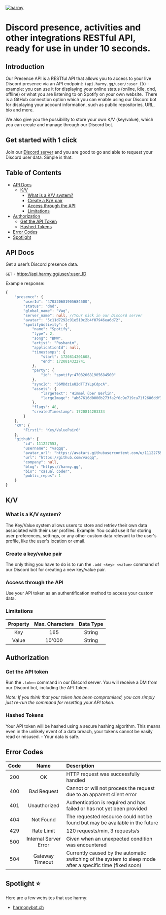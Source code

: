 [![harmy](https://harmy.gg/HarmySVGREADME.svg)](https://harmy.gg/)
# Discord presence, activities and other integrations RESTful API, ready for use in under 10 seconds.

## Introduction
Our Presence API is a RESTful API that allows you to access to your live Discord presence via an API endpoint: `(api.harmy.gg/user/:user_ID)` - example: you can use it for displaying your online status (online, idle, dnd, offline) or what you are listening to on Spotify on your own website.  There is a GitHub connection option which you can enable using our Discord bot for displaying your account information, such as public repositories, URL, bio and more.

We also give you the possibility to store your own K/V (key/value), which you can create and manage through our Discord bot.

## Get started with 1 click
Join our [Discord server](https://discord.gg/asyWxPudkQ) and you are good to go and able to request your Discord user data. Simple is that.

## Table of Contents
- [API Docs](https://github.com/vaqqq/harmy/tree/main?tab=readme-ov-file#api-docs)
    - [K/V](https://github.com/vaqqq/harmy/tree/main?tab=readme-ov-file#kv)
        - [What is a K/V system?](https://github.com/vaqqq/harmy/tree/main?tab=readme-ov-file#what-is-a-kv-system)
        - [Create a K/V pair](https://github.com/vaqqq/harmy/tree/main?tab=readme-ov-file#create-a-keyvalue-pair)
        - [Access through the API](https://github.com/vaqqq/harmy/tree/main?tab=readme-ov-file#access-through-the-api)
        - [Limitations](https://github.com/vaqqq/harmy/tree/main?tab=readme-ov-file#limitations)
- [Authorization](https://github.com/vaqqq/harmy/tree/main?tab=readme-ov-file#authorization)
    - [Get the API Token](https://github.com/vaqqq/harmy/tree/main?tab=readme-ov-file#get-the-api-token)
    - [Hashed Tokens](https://github.com/vaqqq/harmy/tree/main?tab=readme-ov-file#hashed-tokens)
- [Error Codes](https://github.com/vaqqq/harmy/tree/main?tab=readme-ov-file#error-codes)
- [Spotlight](https://github.com/vaqqq/harmy/tree/main?tab=readme-ov-file#spotlight-)

## API Docs
Get a user’s Discord presence data.

`GET` - https://api.harmy.gg/user/:user_ID

Example response:
```ts
{
    "presence": {
        "userId": "470320681905684500",
        "status": "dnd",
        "global_name": "Vaq",
        "server_name": null, //Your nick in our Discord server
        "avatar": "5c11d7292c91e510c2b4f07946ea6d72",
        "spotifyActivity": {
            "name": "Spotify",
            "type": 2,
            "song": "BMW",
            "artist": "Pashanim",
            "applicationId": null,
            "timestamps": {
                "start": 1720814201608,
                "end": 1720814322741
            },
            "party": {
                "id": "spotify:470320681905684500"
            },
            "syncId": "56MDdzieU2dTT3YLpCdpcA",
            "assets": {
                "largeText": "Himmel über Berlin",
                "largeImage": "ab67616d0000b273fa2f0c9e719ca71f2686ddf3"
            },
            "flags": 48,
            "createdTimestamp": 1720814203334
        }
    },
    "KV": {
        "First1": "Key/ValuePair0"
    },
    "github": {
        "id": 111227553,
        "username": "vaqqq",
        "avatar_url": "https://avatars.githubusercontent.com/u/111227553?v=4",
        "url": "https://github.com/vaqqq",
        "company": null,
        "blog": "https://harmy.gg",
        "bio": "casual coder",
        "public_repos": 1
    }
}
```

## K/V

### What is a K/V system?
The Key/Value system allows users to store and retriev their own data associated with their user profiles. Example: You could use it for storing user preferences, settings, or any other custom data relevant to the user's profile, like the user's location or email.

### Create a key/value pair
The only thing you have to do is to run the `.add <key> <value>` command of our Discord bot for creating a new key/value pair.

### Access through the API
Use your API token as an authentification method to access your custom data.

### Limitations
| Property | Max. Characters | Data Type |
|:--------:|:---------------:|:---------:|
| Key      | 165             | String    |
| Value    | 10'000          | String    |

## Authorization

### Get the API token
Run the `.token` command in our Discord server. You will receive a DM from our Discord bot, including the API Token.

*Note: If you think that your token has been compromised, you can simply just re-run the command for resetting your API token.*

### Hashed Tokens
Your API token will be hashed using a secure hashing algorithm. This means even in the unlikely event of a data breach, your tokens cannot be easily read or misused. - Your data is safe.

## Error Codes
|   Code   |      Name       |     Description     |
|:--------:|:---------------:|:--------------------|
| 200      | OK              | HTTP request was successfully handled |
| 400      | Bad Request     | Cannot or will not process the request due to an apparent client error |
| 401      | Unauthorized    | Authentication is required and has failed or has not yet been provided |
| 404      | Not Found       | The requested resource could not be found but may be available in the future |
| 429      | Rate Limit      |  120 requests/min, 3 requests/s |
| 500      | Internal Server Error | Given when an unexpected condition was encountered |
| 504      | Gateway Timeout | Currently caused by the automatic switching of the system to sleep mode after a specific time (fixed soon)|

## Spotlight ⭐
Here are a few websites that use harmy:

- [harmonybot.ch](https://harmonybot.ch/home)
